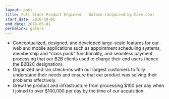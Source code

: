 ```yaml
---
layout: post
title: Full Stack Product Engineer - Galore (acquired by Care.com)
start_date: 2016-10-01
end_date: 2018-05-01
permalink: galore
---
```


* Conceptualized, designed, and developed large-scale features for our web and mobile applications such as appointment scheduling systems, membership and "class pack" functionality, and seamless payment processing that our B2B clients used to charge their end users (hence the B2B2C designation).
* Organized and ran check-ins with our largest customers to fully understand their needs and ensure that our product was solving their problems effectively.
* Grew the product and infrastructure from processing $100 per day when I joined to over $100,000 per day by the time of our acquisition.
